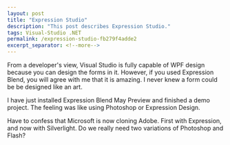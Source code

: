 ```yaml
---
layout: post
title: "Expression Studio"
description: "This post describes Expression Studio."
tags: Visual-Studio .NET
permalink: /expression-studio-fb279f4adde2
excerpt_separator: <!--more-->
---
```

From a developer's view, Visual Studio is fully capable of WPF design because you can design the forms in it. However, if you used Expression Blend, you will agree with me that it is amazing. I never knew a form could be be designed like an art.

I have just installed Expression Blend May Preview and finished a demo project. The feeling was like using Photoshop or Expression Design.

Have to confess that Microsoft is now cloning Adobe. First with Expression, and now with Silverlight. Do we really need two variations of Photoshop and Flash?
<!--more-->
